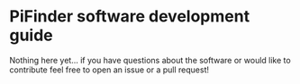 # PiFinder software development guide

Nothing here yet... if you have questions about the software or would like to contribute feel free to open an issue or a pull request!